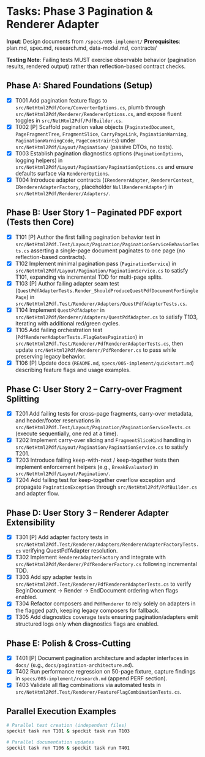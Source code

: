# Tasks: Phase 3 Pagination & Renderer Adapter

**Input**: Design documents from `/specs/005-implement/`
**Prerequisites**: plan.md, spec.md, research.md, data-model.md, contracts/

**Testing Note**: Failing tests MUST exercise observable behavior (pagination results, rendered output) rather than reflection-based contract checks.

## Phase A: Shared Foundations (Setup)

- [X] T001 Add pagination feature flags to `src/NetHtml2Pdf/Core/ConverterOptions.cs`, plumb through `src/NetHtml2Pdf/Renderer/RendererOptions.cs`, and expose fluent toggles in `src/NetHtml2Pdf/PdfBuilder.cs`.
- [X] T002 [P] Scaffold pagination value objects (`PaginatedDocument`, `PageFragmentTree`, `FragmentSlice`, `CarryPageLink`, `PaginationWarning`, `PaginationWarningCode`, `PageConstraints`) under `src/NetHtml2Pdf/Layout/Pagination/` (passive DTOs, no tests).
- [X] T003 Establish pagination diagnostics options (`PaginationOptions`, logging helpers) in `src/NetHtml2Pdf/Layout/Pagination/PaginationOptions.cs` and ensure defaults surface via `RendererOptions`.
- [X] T004 Introduce adapter contracts (`IRendererAdapter`, `RendererContext`, `IRendererAdapterFactory`, placeholder `NullRendererAdapter`) in `src/NetHtml2Pdf/Renderer/Adapters/`.

## Phase B: User Story 1 – Paginated PDF export (Tests then Core)

- [X] T101 [P] Author the first failing pagination behavior test in `src/NetHtml2Pdf.Test/Layout/Pagination/PaginationServiceBehaviorTests.cs` asserting a single-page document paginates to one page (no reflection-based contracts).
- [X] T102 Implement minimal pagination pass (`PaginationService`) in `src/NetHtml2Pdf/Layout/Pagination/PaginationService.cs` to satisfy T101, expanding via incremental TDD for multi-page splits.
- [X] T103 [P] Author failing adapter seam test (`QuestPdfAdapterTests.Render_ShouldProduceQuestPdfDocumentForSinglePage`) in `src/NetHtml2Pdf.Test/Renderer/Adapters/QuestPdfAdapterTests.cs`.
- [X] T104 Implement `QuestPdfAdapter` in `src/NetHtml2Pdf/Renderer/Adapters/QuestPdfAdapter.cs` to satisfy T103, iterating with additional red/green cycles.
- [X] T105 Add failing orchestration test (`PdfRendererAdapterTests.FlagGatesPagination`) in `src/NetHtml2Pdf.Test/Renderer/PdfRendererAdapterTests.cs`, then update `src/NetHtml2Pdf/Renderer/PdfRenderer.cs` to pass while preserving legacy behavior.
- [X] T106 [P] Update docs (`README.md`, `specs/005-implement/quickstart.md`) describing feature flags and usage examples.

## Phase C: User Story 2 – Carry-over Fragment Splitting

- [X] T201 Add failing tests for cross-page fragments, carry-over metadata, and header/footer reservations in `src/NetHtml2Pdf.Test/Layout/Pagination/PaginationServiceTests.cs` (execute sequentially, one red at a time).
- [X] T202 Implement carry-over slicing and `FragmentSliceKind` handling in `src/NetHtml2Pdf/Layout/Pagination/PaginationService.cs` to satisfy T201.
- [X] T203 Introduce failing keep-with-next / keep-together tests then implement enforcement helpers (e.g., `BreakEvaluator`) in `src/NetHtml2Pdf/Layout/Pagination/`.
- [X] T204 Add failing test for keep-together overflow exception and propagate `PaginationException` through `src/NetHtml2Pdf/PdfBuilder.cs` and adapter flow.

## Phase D: User Story 3 – Renderer Adapter Extensibility

- [X] T301 [P] Add adapter factory tests in `src/NetHtml2Pdf.Test/Renderer/Adapters/RendererAdapterFactoryTests.cs` verifying QuestPdfAdapter resolution.
- [X] T302 Implement `RendererAdapterFactory` and integrate with `src/NetHtml2Pdf/Renderer/PdfRendererFactory.cs` following incremental TDD.
- [X] T303 Add spy adapter tests in `src/NetHtml2Pdf.Test/Renderer/PdfRendererAdapterTests.cs` to verify BeginDocument -> Render -> EndDocument ordering when flags enabled.
- [X] T304 Refactor composers and `PdfRenderer` to rely solely on adapters in the flagged path, keeping legacy composers for fallback.
- [X] T305 Add diagnostics coverage tests ensuring pagination/adapters emit structured logs only when diagnostics flags are enabled.

## Phase E: Polish & Cross-Cutting

- [X] T401 [P] Document pagination architecture and adapter interfaces in `docs/` (e.g., `docs/pagination-architecture.md`).
- [X] T402 Run performance regression on 50-page fixture, capture findings in `specs/005-implement/research.md` (append PERF section).
- [X] T403 Validate all flag combinations via automated tests in `src/NetHtml2Pdf.Test/Renderer/FeatureFlagCombinationTests.cs`.

## Parallel Execution Examples

```bash
# Parallel test creation (independent files)
speckit task run T101 & speckit task run T103

# Parallel documentation updates
speckit task run T106 & speckit task run T401
```





